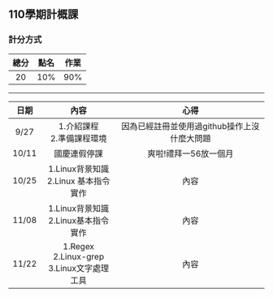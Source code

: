 ## 110學期計概課
### 計分方式
| 總分 | 點名 | 作業 |
|:----:|:----:|:----:|
| 20 | 10% | 90% |
----------------
| 日期 | 內容 | 心得 |
|:----:|:----:|:----:|
| 9/27 | 1.介紹課程<br>2.準備課程環境 | 因為已經註冊並使用過github操作上沒什麼大問題 |
| 10/11 | 國慶連假停課 | 爽啦!禮拜一56放一個月 |
| 10/25 | 1.Linux背景知識<br>2.Linux 基本指令實作 | 內容 |
| 11/08 | 1.Linux背景知識<br>2.Linux基本指令實作 | 內容 |
| 11/22 | 1.Regex<br>2.Linux-grep<br>3.Linux文字處理工具 | 內容 |
